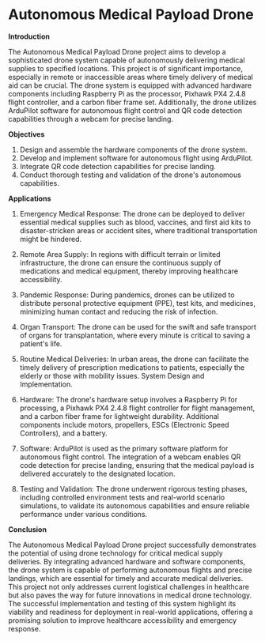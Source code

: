 # Autonomous Medical Payload Drone

**Introduction**

The Autonomous Medical Payload Drone project aims to develop a sophisticated drone system capable of autonomously delivering medical supplies to specified locations. This project is of significant importance, especially in remote or inaccessible areas where timely delivery of medical aid can be crucial. The drone system is equipped with advanced hardware components including Raspberry Pi as the processor, Pixhawk PX4 2.4.8 flight controller, and a carbon fiber frame set. Additionally, the drone utilizes ArduPilot software for autonomous flight control and QR code detection capabilities through a webcam for precise landing.

**Objectives**

1. Design and assemble the hardware components of the drone system.
2. Develop and implement software for autonomous flight using ArduPilot.
3. Integrate QR code detection capabilities for precise landing.
4. Conduct thorough testing and validation of the drone's autonomous capabilities.

**Applications**

1. Emergency Medical Response: The drone can be deployed to deliver essential medical supplies such as blood, vaccines, and first aid kits to disaster-stricken areas or accident sites, where traditional transportation might be hindered.

2. Remote Area Supply: In regions with difficult terrain or limited infrastructure, the drone can ensure the continuous supply of medications and medical equipment, thereby improving healthcare accessibility.

3. Pandemic Response: During pandemics, drones can be utilized to distribute personal protective equipment (PPE), test kits, and medicines, minimizing human contact and reducing the risk of infection.

4. Organ Transport: The drone can be used for the swift and safe transport of organs for transplantation, where every minute is critical to saving a patient's life.

5. Routine Medical Deliveries: In urban areas, the drone can facilitate the timely delivery of prescription medications to patients, especially the elderly or those with mobility issues.
System Design and Implementation.

6. Hardware: The drone's hardware setup involves a Raspberry Pi for processing, a Pixhawk PX4 2.4.8 flight controller for flight management, and a carbon fiber frame for lightweight durability. Additional components include motors, propellers, ESCs (Electronic Speed Controllers), and a battery.

7. Software: ArduPilot is used as the primary software platform for autonomous flight control. The integration of a webcam enables QR code detection for precise landing, ensuring that the medical payload is delivered accurately to the designated location.

8. Testing and Validation: The drone underwent rigorous testing phases, including controlled environment tests and real-world scenario simulations, to validate its autonomous capabilities and ensure reliable performance under various conditions.

**Conclusion**

The Autonomous Medical Payload Drone project successfully demonstrates the potential of using drone technology for critical medical supply deliveries. By integrating advanced hardware and software components, the drone system is capable of performing autonomous flights and precise landings, which are essential for timely and accurate medical deliveries. This project not only addresses current logistical challenges in healthcare but also paves the way for future innovations in medical drone technology. The successful implementation and testing of this system highlight its viability and readiness for deployment in real-world applications, offering a promising solution to improve healthcare accessibility and emergency response.
